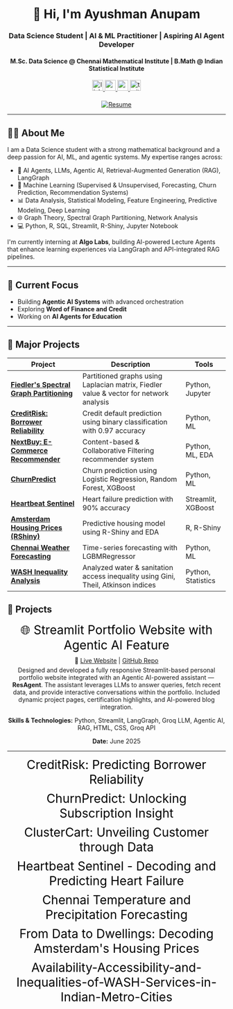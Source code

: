 <h1 align="center" style="margin-bottom: 0;">👋 Hi, I'm Ayushman Anupam</h1>
<h3 align="center">Data Science Student | AI & ML Practitioner | Aspiring AI Agent Developer</h3>
<h4 align="center">M.Sc. Data Science @ Chennai Mathematical Institute | B.Math @ Indian Statistical Institute</h4>

<p align="center">
  <a href="https://www.linkedin.com/in/ayushman-anupam" target="_blank">
    <img src="https://img.shields.io/badge/LinkedIn-0077B5?style=for-the-badge&logo=linkedin&logoColor=white" height="25" alt="linkedin" />
  </a>
  <a href="https://ayushmanghub.github.io/" target="_blank">
    <img src="https://img.shields.io/badge/Portfolio-4285F4?style=for-the-badge&logo=Google-Chrome&logoColor=white" height="25" alt="portfolio" />
  </a>
  <a href="mailto:ayushmantutu@gmail.com" target="_blank">
    <img src="https://img.shields.io/badge/Email-D14836?style=for-the-badge&logo=Gmail&logoColor=white" height="25" alt="email" />
  </a>
  <a href="https://x.com/AyurAyushman" target="_blank">
    <img src="https://img.shields.io/badge/Twitter-1DA1F2?style=for-the-badge&logo=twitter&logoColor=white" height="25" alt="twitter" />
  </a>
</p>

<div align="center" style="margin-top: 20px;">
  <a href="https://drive.google.com/file/d/13fhhQG4FL9JnFIW3oZwbtJI0Yd4BzzF7/view?usp=drive_link" target="_blank">
    <img src="https://img.shields.io/badge/📄 View My Resume-4CAF50?style=for-the-badge&logo=googledrive&logoColor=white" alt="Resume">
  </a>
</div>


---

## 🧑‍💻 About Me

I am a Data Science student with a strong mathematical background and a deep passion for AI, ML, and agentic systems. My expertise ranges across:

- 🧠 AI Agents, LLMs, Agentic AI, Retrieval-Augmented Generation (RAG), LangGraph
- 🤖 Machine Learning (Supervised & Unsupervised, Forecasting, Churn Prediction, Recommendation Systems)
- 📊 Data Analysis, Statistical Modeling, Feature Engineering, Predictive Modeling, Deep Learning
- 🌐 Graph Theory, Spectral Graph Partitioning, Network Analysis
- 💻 Python, R, SQL, Streamlit, R-Shiny, Jupyter Notebook

I'm currently interning at **Algo Labs**, building AI-powered Lecture Agents that enhance learning experiences via LangGraph and API-integrated RAG pipelines.

---

## 🔭 Current Focus

- Building **Agentic AI Systems** with advanced orchestration
- Exploring **Word of Finance and Credit**
- Working on **AI Agents for Education**

---

## 📌 Major Projects

| Project | Description | Tools |
|---------|-------------|-------|
| [**Fiedler's Spectral Graph Partitioning**](https://github.com/AyushmanGHub/Fiedlers-Spectral-Graph-Partitioning-Paper) | Partitioned graphs using Laplacian matrix, Fiedler value & vector for network analysis | Python, Jupyter |
| [**CreditRisk: Borrower Reliability**](https://github.com/AyushmanGHub/CreditRisk-Predicting-Borrower-Reliability) | Credit default prediction using binary classification with 0.97 accuracy | Python, ML |
| [**NextBuy: E-Commerce Recommender**](https://github.com/AyushmanGHub/NextBuy-Predicting-your-next-perfect-purchase) | Content-based & Collaborative Filtering recommender system | Python, ML, EDA |
| [**ChurnPredict**](https://github.com/AyushmanGHub/ChurnPredict-Unlocking-Subscription-Insights) | Churn prediction using Logistic Regression, Random Forest, XGBoost | Python, ML |
| [**Heartbeat Sentinel**](https://github.com/AyushmanGHub/Heartbeat-Sentinel_Decoding-and-Predicting-Heart-Failure) | Heart failure prediction with 90% accuracy | Streamlit, XGBoost |
| [**Amsterdam Housing Prices (RShiny)**](https://github.com/AyushmanGHub/From-Data-to-Dwellings-Decoding-Amsterdam-s-Housing-Prices) | Predictive housing model using R-Shiny and EDA | R, R-Shiny |
| [**Chennai Weather Forecasting**](https://github.com/AyushmanGHub/Daily-Temperature-Prediction-of-Chennai) | Time-series forecasting with LGBMRegressor | Python, ML |
| [**WASH Inequality Analysis**](https://github.com/AyushmanGHub/Availability_Accessibility_and_Inequalities_of_WASH_in_Metro-Cities) | Analyzed water & sanitation access inequality using Gini, Theil, Atkinson indices | Python, Statistics |


## 📂 Projects

<div align="center">
  
  <p style="font-size: 28px; margin: 10px;">
    <a href="https://github.com/AyushmanGHub/APortfolio/tree/master" style="text-decoration: none; color: #000;">
    🌐 Streamlit Portfolio Website with Agentic AI Feature</a>
  </p>
  <p style="margin: 5px;">
    🔗 <a href="https://ayushmanportfolio.streamlit.app/" target="_blank">Live Website</a> | 
    <a href="https://github.com/AyushmanGHub/APortfolio/tree/master" target="_blank">GitHub Repo</a>
  </p>
  <p style="margin: 5px;">
    Designed and developed a fully responsive Streamlit-based personal portfolio website integrated with an Agentic AI-powered assistant — <b>ResAgent</b>. 
    The assistant leverages LLMs to answer queries, fetch recent data, and provide interactive conversations within the portfolio.
    Included dynamic project pages, certification highlights, and AI-powered blog integration.
  </p>
  <p><b>Skills & Technologies:</b> Python, Streamlit, LangGraph, Groq LLM, Agentic AI, RAG, HTML, CSS, Groq API</p>
  <p><b>Date:</b> June 2025</p>

  ---
  
  <p style="font-size: 28px; margin: 10px;">
    <a href="https://github.com/AyushmanGHub/CreditRisk-Predicting-Borrower-Reliability" style="text-decoration: none; color: #000;">CreditRisk: Predicting Borrower Reliability</a>
  </p>
  
  <p style="font-size: 28px; margin: 10px;">
    <a href="https://github.com/AyushmanGHub/ChurnPredict-Unlocking-Subscription-Insights" style="text-decoration: none; color: #000;">ChurnPredict: Unlocking Subscription Insight</a>
  </p>
  
  <p style="font-size: 28px; margin: 10px;">
    <a href="https://github.com/AyushmanGHub/ClusterCart-Unveiling-Customer-through-Data" style="text-decoration: none; color: #000;">ClusterCart: Unveiling Customer through Data</a>
  </p>

  <p style="font-size: 28px; margin: 10px;">
    <a href="https://github.com/AyushmanGHub/Heartbeat-Sentinel_Decoding-and-Predicting-Heart-Failure/tree/main" style="text-decoration: none; color: #000;">Heartbeat Sentinel - Decoding and Predicting Heart Failure</a>
  </p>

  <p style="font-size: 28px; margin: 10px;">
    <a href="https://github.com/AyushmanGHub/Daily-Temperature-Prediction-of-Chennai" style="text-decoration: none; color: #000;">Chennai Temperature and Precipitation Forecasting</a>
  </p>

  <p style="font-size: 28px; margin: 10px;">
    <a href="https://github.com/AyushmanGHub/From-Data-to-Dwellings-Decoding-Amsterdam-s-Housing-Prices" style="text-decoration: none; color: #000;">From Data to Dwellings: Decoding Amsterdam's Housing Prices</a>
  </p>

  <p style="font-size: 28px; margin: 10px;">
    <a href="https://github.com/AyushmanGHub/Availability_Accessibility_and_Inequalities_of_WASH_in_Metro-Cities" style="text-decoration: none; color: #000;">Availability-Accessibility-and-Inequalities-of-WASH-Services-in-Indian-Metro-Cities</a>
  </p>

</div>
